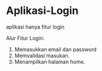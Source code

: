 # Aplikasi-Login
aplikasi hanya fitur login

Alur Fitur Login:
1. Memasukkan email dan password
2. Memvalidasi masukan.
3. Menampilkan halaman home.
